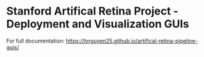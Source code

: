 # Stanford Artifical Retina Project - Deployment and Visualization GUIs
For full documentation: https://hnguyen25.github.io/artifical-retina-pipeline-guis/
